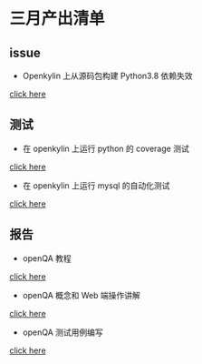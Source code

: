 # 三月产出清单

## issue

- Openkylin 上从源码包构建 Python3.8 依赖失效

[click here](https://gitee.com/openkylin/community/issues/I6NYE7)

## 测试

- 在 openkylin 上运行 python 的 coverage 测试

[click here](https://github.com/microseyuyu/PLCT-Work-repository/blob/main/openkylin/python/Test_coverage.md)

- 在 openkylin 上运行 mysql 的自动化测试

[click here](https://github.com/microseyuyu/PLCT-Work-repository/blob/main/openkylin/mysql/Mysql.log.md)

## 报告

- openQA 教程

[click here](https://github.com/microseyuyu/PLCT-Work-repository/blob/main/OpenQA-Build/openQA-Guide-Install.md)

- openQA 概念和 Web 端操作讲解

[click here](https://github.com/microseyuyu/PLCT-Work-repository/blob/main/OpenQA-Build/openQA-Guide-Install.md)

- openQA 测试用例编写

[click here](https://github.com/microseyuyu/PLCT-Work-repository/blob/main/OpenQA-Build/openQA-Guide-Programming.md)